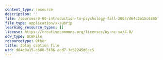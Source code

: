 ```yaml
---
content_type: resource
description: ''
file: /courses/9-00-introduction-to-psychology-fall-2004/d64c3a15c6885f86aed73c52245d6cc5_10491.vtt
file_type: application/x-subrip
learning_resource_types: []
license: https://creativecommons.org/licenses/by-nc-sa/4.0/
ocw_type: OCWFile
resourcetype: Other
title: 3play caption file
uid: d64c3a15-c688-5f86-aed7-3c52245d6cc5
---
```

